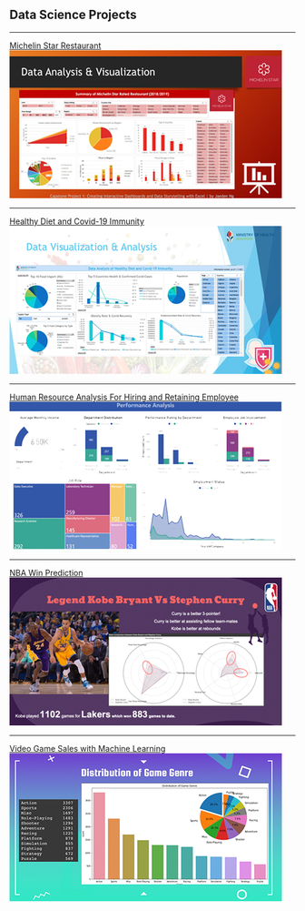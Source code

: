## Data Science Projects

---

[Michelin Star Restaurant](/pdf/CAPSTONE-1-JAEDEN-NG.pdf)
<a href="/pdf/CAPSTONE-1-JAEDEN-NG.pdf"><img src="images/thumb-cap1.png?raw=true"/></a>

---
[Healthy Diet and Covid-19 Immunity](/pdf/CAPSTONE-2-JAEDEN-NG.pdf)
<a href="/pdf/CAPSTONE-2-JAEDEN-NG.pdf"><img src="images/thumb-cap2.png?raw=true"/></a>

---
[Human Resource Analysis
For Hiring and Retaining Employee](/pdf/CAPSTONE-3-JAEDEN-NG.pdf)
<a href="/pdf/CAPSTONE-3-JAEDEN-NG.pdf"><img src="images/thumb-cap3.png?raw=true"/></a>

---
[NBA Win Prediction](/pdf/CAPSTONE-4-JAEDEN-NG.pdf)
<a href="/pdf/CAPSTONE-4-JAEDEN-NG.pdf"><img src="images/thumb-cap4.png?raw=true"/></a>

---
[Video Game Sales with Machine Learning](/pdf/CAPSTONE-5-JAEDEN-NG.pdf)
<a href="/pdf/CAPSTONE-5-JAEDEN-NG.pdf"><img src="images/thumb-cap5.png?raw=true"/></a>

<!-- Remove above link if you don't want to attibute -->
